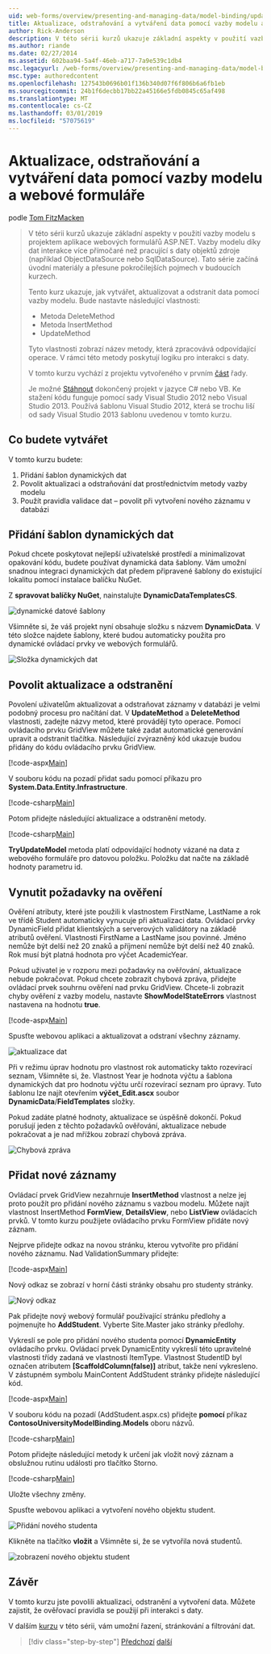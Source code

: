 ```yaml
---
uid: web-forms/overview/presenting-and-managing-data/model-binding/updating-deleting-and-creating-data
title: Aktualizace, odstraňování a vytváření data pomocí vazby modelu a webových formulářů | Dokumentace Microsoftu
author: Rick-Anderson
description: V této sérii kurzů ukazuje základní aspekty v použití vazby modelu s projektem aplikace webových formulářů ASP.NET. Data interakce díky vazby modelu další přímo-...
ms.author: riande
ms.date: 02/27/2014
ms.assetid: 602baa94-5a4f-46eb-a717-7a9e539c1db4
msc.legacyurl: /web-forms/overview/presenting-and-managing-data/model-binding/updating-deleting-and-creating-data
msc.type: authoredcontent
ms.openlocfilehash: 127543b0696b01f136b340d07f6f806b6a6fb1eb
ms.sourcegitcommit: 24b1f6decbb17bb22a45166e5fdb0845c65af498
ms.translationtype: MT
ms.contentlocale: cs-CZ
ms.lasthandoff: 03/01/2019
ms.locfileid: "57075619"
---
```

<a name="updating-deleting-and-creating-data-with-model-binding-and-web-forms"></a>Aktualizace, odstraňování a vytváření data pomocí vazby modelu a webové formuláře
====================
podle [Tom FitzMacken](https://github.com/tfitzmac)

> V této sérii kurzů ukazuje základní aspekty v použití vazby modelu s projektem aplikace webových formulářů ASP.NET. Vazby modelu díky dat interakce více přímočaré než pracující s daty objektů zdroje (například ObjectDataSource nebo SqlDataSource). Tato série začíná úvodní materiály a přesune pokročilejších pojmech v budoucích kurzech.
> 
> Tento kurz ukazuje, jak vytvářet, aktualizovat a odstranit data pomocí vazby modelu. Bude nastavte následující vlastnosti:
> 
> - Metoda DeleteMethod
> - Metoda InsertMethod
> - UpdateMethod
> 
> Tyto vlastnosti zobrazí název metody, která zpracovává odpovídající operace. V rámci této metody poskytují logiku pro interakci s daty.
> 
> V tomto kurzu vychází z projektu vytvořeného v prvním [část](retrieving-data.md) řady.
> 
> Je možné [Stáhnout](https://go.microsoft.com/fwlink/?LinkId=286116) dokončený projekt v jazyce C# nebo VB. Ke stažení kódu funguje pomocí sady Visual Studio 2012 nebo Visual Studio 2013. Používá šablonu Visual Studio 2012, která se trochu liší od sady Visual Studio 2013 šablonu uvedenou v tomto kurzu.


## <a name="what-youll-build"></a>Co budete vytvářet

V tomto kurzu budete:

1. Přidání šablon dynamických dat
2. Povolit aktualizaci a odstraňování dat prostřednictvím metody vazby modelu
3. Použít pravidla validace dat – povolit při vytvoření nového záznamu v databázi

## <a name="add-dynamic-data-templates"></a>Přidání šablon dynamických dat

Pokud chcete poskytovat nejlepší uživatelské prostředí a minimalizovat opakování kódu, budete používat dynamická data šablony. Vám umožní snadnou integraci dynamických dat předem připravené šablony do existující lokalitu pomocí instalace balíčku NuGet.

Z **spravovat balíčky NuGet**, nainstalujte **DynamicDataTemplatesCS**.

![dynamické datové šablony](updating-deleting-and-creating-data/_static/image1.png)

Všimněte si, že váš projekt nyní obsahuje složku s názvem **DynamicData**. V této složce najdete šablony, které budou automaticky použita pro dynamické ovládací prvky ve webových formulářů.

![Složka dynamických dat](updating-deleting-and-creating-data/_static/image2.png)

## <a name="enable-updating-and-deleting"></a>Povolit aktualizace a odstranění

Povolení uživatelům aktualizovat a odstraňovat záznamy v databázi je velmi podobný procesu pro načítání dat. V **UpdateMethod** a **DeleteMethod** vlastnosti, zadejte názvy metod, které provádějí tyto operace. Pomocí ovládacího prvku GridView můžete také zadat automatické generování upravit a odstranit tlačítka. Následující zvýrazněný kód ukazuje budou přidány do kódu ovládacího prvku GridView.

[!code-aspx[Main](updating-deleting-and-creating-data/samples/sample1.aspx?highlight=4-5)]

V souboru kódu na pozadí přidat sadu pomocí příkazu pro **System.Data.Entity.Infrastructure**.

[!code-csharp[Main](updating-deleting-and-creating-data/samples/sample2.cs)]

Potom přidejte následující aktualizace a odstranění metody.

[!code-csharp[Main](updating-deleting-and-creating-data/samples/sample3.cs)]

**TryUpdateModel** metoda platí odpovídající hodnoty vázané na data z webového formuláře pro datovou položku. Položku dat načte na základě hodnoty parametru id.

## <a name="enforce-validation-requirements"></a>Vynutit požadavky na ověření

Ověření atributy, které jste použili k vlastnostem FirstName, LastName a rok ve třídě Student automaticky vynucuje při aktualizaci data. Ovládací prvky DynamicField přidat klientských a serverových validátory na základě atributů ověření. Vlastnosti FirstName a LastName jsou povinné. Jméno nemůže být delší než 20 znaků a příjmení nemůže být delší než 40 znaků. Rok musí být platná hodnota pro výčet AcademicYear.

Pokud uživatel je v rozporu mezi požadavky na ověřování, aktualizace nebude pokračovat. Pokud chcete zobrazit chybová zpráva, přidejte ovládací prvek souhrnu ověření nad prvku GridView. Chcete-li zobrazit chyby ověření z vazby modelu, nastavte **ShowModelStateErrors** vlastnost nastavena na hodnotu **true**. 

[!code-aspx[Main](updating-deleting-and-creating-data/samples/sample4.aspx)]

Spusťte webovou aplikaci a aktualizovat a odstraní všechny záznamy.

![aktualizace dat](updating-deleting-and-creating-data/_static/image3.png)

Při v režimu úprav hodnotu pro vlastnost rok automaticky takto rozevírací seznam, Všimněte si, že. Vlastnost Year je hodnota výčtu a šablona dynamických dat pro hodnotu výčtu určí rozevírací seznam pro úpravy. Tuto šablonu lze najít otevřením **výčet\_Edit.ascx** soubor **DynamicData**/**FieldTemplates** složky.

Pokud zadáte platné hodnoty, aktualizace se úspěšně dokončí. Pokud porušují jeden z těchto požadavků ověřování, aktualizace nebude pokračovat a je nad mřížkou zobrazí chybová zpráva.

![Chybová zpráva](updating-deleting-and-creating-data/_static/image4.png)

## <a name="add-new-records"></a>Přidat nové záznamy

Ovládací prvek GridView nezahrnuje **InsertMethod** vlastnost a nelze jej proto použít pro přidání nového záznamu s vazbou modelu. Můžete najít vlastnost InsertMethod **FormView**, **DetailsView**, nebo **ListView** ovládacích prvků. V tomto kurzu použijete ovládacího prvku FormView přidáte nový záznam.

Nejprve přidejte odkaz na novou stránku, kterou vytvoříte pro přidání nového záznamu. Nad ValidationSummary přidejte:

[!code-aspx[Main](updating-deleting-and-creating-data/samples/sample5.aspx)]

Nový odkaz se zobrazí v horní části stránky obsahu pro studenty stránky.

![Nový odkaz](updating-deleting-and-creating-data/_static/image5.png)

Pak přidejte nový webový formulář používající stránku předlohy a pojmenujte ho **AddStudent**. Vyberte Site.Master jako stránky předlohy.

Vykreslí se pole pro přidání nového studenta pomocí **DynamicEntity** ovládacího prvku. Ovládací prvek DynamicEntity vykreslí této upravitelné vlastnosti třídy zadaná ve vlastnosti ItemType. Vlastnost StudentID byl označen atributem **[ScaffoldColumn(false)]** atribut, takže není vykresleno. V zástupném symbolu MainContent AddStudent stránky přidejte následující kód.

[!code-aspx[Main](updating-deleting-and-creating-data/samples/sample6.aspx)]

V souboru kódu na pozadí (AddStudent.aspx.cs) přidejte **pomocí** příkaz **ContosoUniversityModelBinding.Models** oboru názvů.

[!code-csharp[Main](updating-deleting-and-creating-data/samples/sample7.cs)]

Potom přidejte následující metody k určení jak vložit nový záznam a obslužnou rutinu události pro tlačítko Storno.

[!code-csharp[Main](updating-deleting-and-creating-data/samples/sample8.cs)]

Uložte všechny změny.

Spusťte webovou aplikaci a vytvoření nového objektu student.

![Přidání nového studenta](updating-deleting-and-creating-data/_static/image6.png)

Klikněte na tlačítko **vložit** a Všimněte si, že se vytvořila nová studentů.

![zobrazení nového objektu student](updating-deleting-and-creating-data/_static/image7.png)

## <a name="conclusion"></a>Závěr

V tomto kurzu jste povolili aktualizaci, odstranění a vytvoření data. Můžete zajistit, že ověřovací pravidla se použijí při interakci s daty.

V dalším [kurzu](sorting-paging-and-filtering-data.md) v této sérii, vám umožní řazení, stránkování a filtrování dat.

> [!div class="step-by-step"]
> [Předchozí](retrieving-data.md)
> [další](sorting-paging-and-filtering-data.md)
